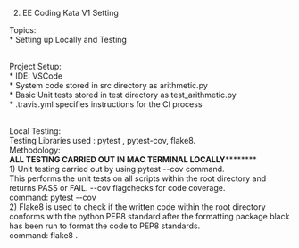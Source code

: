 2) EE Coding Kata V1 Setting<br>

Topics:<br>
    * Setting up Locally and Testing<br><br>

Project Setup:<br>
    * IDE: VSCode<br>
    * System code stored in src directory as arithmetic.py<br>
    * Basic Unit tests stored in test directory as test_arithmetic.py<br>
    * .travis.yml specifies instructions for the CI process<br><br>

Local Testing:<br>
    Testing Libraries used : pytest , pytest-cov, flake8.<br>
    Methodology:<br>
        ******ALL TESTING CARRIED OUT IN MAC TERMINAL LOCALLY**************<br>
        1) Unit testing carried out by using pytest --cov command.<br>
        This performs the unit tests on all scripts within the root directory and returns PASS or FAIL. --cov flagchecks for code coverage.<br>
            command: pytest --cov<br>
        2) Flake8 is used to check if the written code within the root directory conforms with the python PEP8 standard after the formatting package black has been run to format the code to PEP8 standards.<br>
            command: flake8 .




